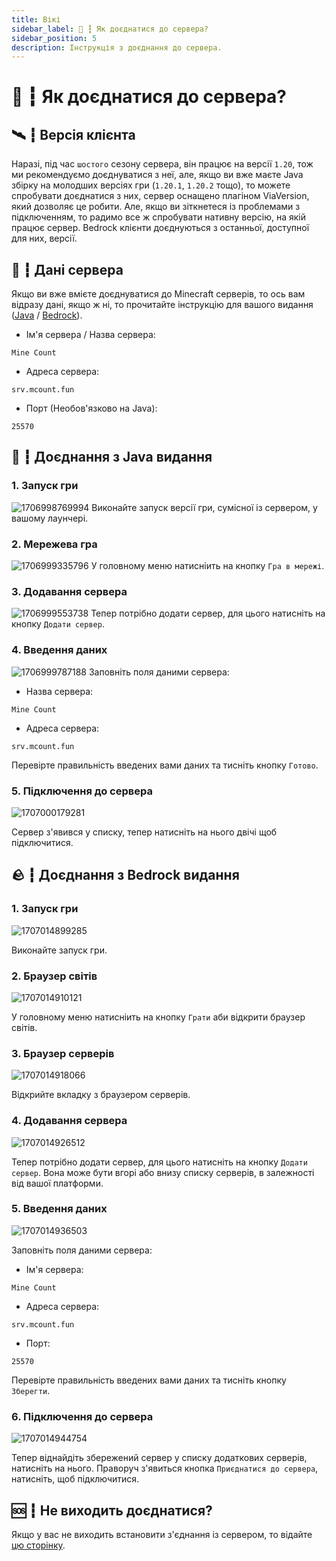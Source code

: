```yaml
---
title: Вікі
sidebar_label: 🎫 ┇ Як доєднатися до сервера?
sidebar_position: 5
description: Інструкція з доєднання до сервера.
---
```

# 🎫 ┇ Як доєднатися до сервера?

## 🛰️ ┇ Версія клієнта

Наразі, під час `шостого` сезону сервера, він працює на версії `1.20`, тож ми рекомендуємо доєднуватися з неї, але, якщо ви вже маєте Java збірку на молодших версіях гри (`1.20.1`, `1.20.2` тощо), то можете спробувати доєднатися з них, сервер оснащено плагіном ViaVersion, який дозволяє це робити. Але, якщо ви зіткнетеся із проблемами з підключенням, то радимо все ж спробувати нативну версію, на якій працює сервер. Bedrock клієнти доєднуються з останньої, доступної для них, версії.

## 📜 ┇ Дані сервера

Якщо ви вже вмієте доєднуватися до Minecraft серверів, то ось вам відразу дані, якщо ж ні, то прочитайте інструкцію для вашого видання ([Java](/how-to-join#доєднання-з-java-видання) / [Bedrock](/how-to-join#доєднання-з-bedrock-видання)).

- Ім'я сервера / Назва сервера:

```
Mine Count
```

- Адреса сервера:

```
srv.mcount.fun
```

- Порт (Необов'язково на Java):

```
25570
```

## 🍵 ┇ Доєднання з Java видання

### 1. Запуск гри

![1706998769994](image/how-to-join/1706998769994.png)
Виконайте запуск версії гри, сумісної із сервером, у вашому лаунчері.

### 2. Мережева гра

![1706999335796](image/how-to-join/1706999335796.png)
У головному меню натисніить на кнопку `Гра в мережі`.

### 3. Додавання сервера

![1706999553738](image/how-to-join/1706999553738.png)
Тепер потрібно додати сервер, для цього натисніть на кнопку `Додати сервер`.

### 4. Введення даних

![1706999787188](image/how-to-join/1706999787188.png)
Заповніть поля даними сервера:

- Назва сервера:

```
Mine Count
```

- Адреса сервера:

```
srv.mcount.fun
```

Перевірте правильність введених вами даних та тисніть кнопку `Готово`.

### 5. Підключення до сервера

![1707000179281](image/how-to-join/1707000179281.png)

Сервер з'явився у списку, тепер натисніть на нього двічі щоб підключитися.

## 🪨 ┇ Доєднання з Bedrock видання

### 1. Запуск гри

![1707014899285](image/how-to-join/1707014899285.png)

Виконайте запуск гри.

### 2. Браузер світів

![1707014910121](image/how-to-join/1707014910121.png)

У головному меню натисніить на кнопку `Грати` аби відкрити браузер світів.

### 3. Браузер серверів

![1707014918066](image/how-to-join/1707014918066.png)

Відкрийте вкладку з браузером серверів.

### 4. Додавання сервера

![1707014926512](image/how-to-join/1707014926512.png)

Тепер потрібно додати сервер, для цього натисніть на кнопку `Додати сервер`. Вона може бути вгорі або внизу списку серверів, в залежності від вашої платформи.

### 5. Введення даних

![1707014936503](image/how-to-join/1707014936503.png)

Заповніть поля даними сервера:

- Ім'я сервера:

```
Mine Count
```

- Адреса сервера:

```
srv.mcount.fun
```

- Порт:

```
25570
```

Перевірте правильність введених вами даних та тисніть кнопку `Зберегти`.

### 6. Підключення до сервера

![1707014944754](image/how-to-join/1707014944754.png)

Тепер віднайдіть збережений сервер у списку додаткових серверів, натисніть на нього. Праворуч з'явиться кнопка `Приєднатися до сервера`, натисніть, щоб підключитися.

## 🆘 ┇ Не виходить доєднатися?

Якщо у вас не виходить встановити з'єднання із сервером, то відайте [цю сторінку](./cant-join).
